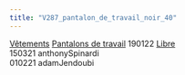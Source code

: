 ```yaml
---
title: "V287_pantalon_de_travail_noir_40"
---
```


[Vêtements](notes/equipements/L_Vetements.md) [Pantalons de travail](notes/equipements/vetements/V_PantalonsDeTravail.md) 190122 [Libre](notes/statut/S_Libre.md)\
150321 anthonySpinardi\
010221 adamJendoubi